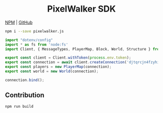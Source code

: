 
<center><h1>PixelWalker SDK</h1></center>

[NPM](https://www.npmjs.com/package/pixelwalker.js) | [GitHub](https://github.com/Anatoly03/pixelwalker.js)

```sh
npm i --save pixelwalker.js
```

```ts
import "dotenv/config"
import * as fs from 'node:fs'
import Client, { MessageTypes, PlayerMap, Block, World, Structure } from "pixelwalker.js"

export const client = Client.withToken(process.env.token);
export const connection = await client.createConnection('djtqrcjn4fzyhi8');
export const players = new PlayerMap(connection);
export const world = new World(connection);

connection.bind();
```

## Contribution

```
npm run build
```

